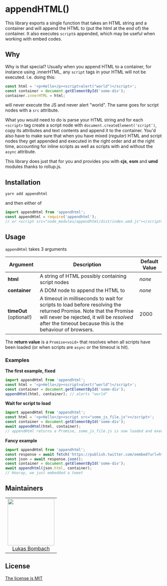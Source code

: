# appendHTML()

This library exports a single function that takes an HTML string and a container and will append the HTML to 
(put the html at the end of) the container. It also executes `script`s appended, which may be useful when
working with embed codes.

## Why

Why is that special? Usually when you append HTML to a container, for instance using .innerHTML, any `script`
tags in your HTML will not be executed. I.e. doing this:

```js
const html = '<p>Hello</p><script>alert("world")</script>'; 
const container = document.getElementById('some-div');
container.innerHTML = html;
```

will never execute the JS and never alert "world". The same goes for script nodes with a `src` attribute.

What you would need to do is parse your HTML string and for each `<script>` tag create a script node with 
`document.createElement('script')`, copy its attributes and text contents and append it to the container.
You'd also have to make sure that when you have mixed (_regular_) HTML and script nodes they get appended
and executed in the right order and at the right time, accounting for inline scripts as well as scripts
with and without the `async` attribute.

This library does just that for you and provides you with **cjs**, **esm** and **umd** modules thanks to
rollup.js.

## Installation

```
yarn add appendhtml
```

and then either of

```js
import appendHtml from 'appendhtml';
const appendHtml = require('appendhtml');
// or <script src="node_modules/appendhtml/dist/index.umd.js"></script> which gives you a global function appendHtml
```

## Usage

`appendHtml` takes 3 arguments

| Argument | Description | Default Value |
| -------- | ----------- | ------------- |
| **html** | A string of HTML possibly containing script nodes | _none_ |
| **container** | A DOM node to append the HTML to | _none_ |
| **timeOut** (optional!) | A timeout in milliseconds to wait for scripts to load before resolving the returned Promise. Note that the Promise will never be rejected, it will be _resolved_ after the timeout because this is the behaviour of browsers. | 2000 |


The **return value** is a `Promise<void>` that resolves when all scripts have been loaded (or when scripts are `async` or the timeout is hit).

### Examples

**The first example, fixed**
```js
import appendHtml from 'appendhtml';
const html = '<p>Hello</p><script>alert("world")</script>'; 
const container = document.getElementById('some-div');
appendHtml(html, container); // alerts "world"
```

**Wait for script to load**
```js
import appendHtml from 'appendhtml';
const html = '<p>Hello</p><script src="some_js_file.js"></script>'; 
const container = document.getElementById('some-div');
await appendHtml(html, container);
// appendHtml returns a Promise, some_js_file.js is now loaded and executed (note the await)
```

**Fancy example**
```js
import appendHtml from 'appendhtml';
const response = await fetch('https://publish.twitter.com/oembed?url=https://twitter.com/luke_schmuke/status/766775290404233217');
const json = await response.json();
const container = document.getElementById('some-div');
await appendhtml(json.html, container);
// Hooray, we just embedded a tweet
```

## Maintainers

<table>
  <tbody>
    <tr>
      <td align="center">
        <a href="https://github.com/LukasBombach">
          <img width="150" height="150" src="https://github.com/LukasBombach.png?v=3&s=150">
          </br>
          Lukas Bombach
        </a>
      </td>
    </tr>
  <tbody>
</table>


## License

[The license is MIT](https://github.com/WeltN24/appendHtml/blob/master/LICENSE)
